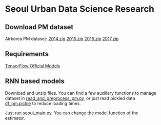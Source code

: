 # Seoul Urban Data Science Research

## Download PM dataset
Airkorea PM dataset:
[2014.zip](http://www.airkorea.or.kr/file/download/?atch_id=21627)
[2015.zip](http://www.airkorea.or.kr/file/download/?atch_id=22060)
[2016.zip](http://www.airkorea.or.kr/file/download/?atch_id=48522)
[2017.zip](http://www.airkorea.or.kr/file/download/?atch_id=71690)

## Requirements
[TensorFlow Official Models](https://github.com/tensorflow/models/tree/master/official)

## RNN based models
Download and unzip files. You can find a few auxiliary functions to manage dataset in
[read\_and\_preprocess\_pm.py](https://github.com/donghyeon/seoul/blob/master/read_and_preprocess_pm.py),
or just read pickled data [df\_pm.pickle](https://goo.gl/QYfZDH)
to reduce loading times.

Just run [seoul\_main.py](https://github.com/donghyeon/seoul/blob/master/seoul_main.py).
You can change the model function of the estimator.